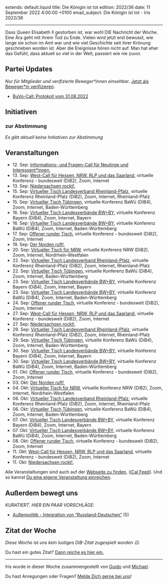 
extends: default.liquid
title: Die Königin ist tot
edition: 2022/36
date: 11 September 2022 4:00:00 +0100
email_subject: Die Königin ist tot - Iris 2022/36

---
Dass Queen Elisabeth II gestorben ist, war wohl DIE Nachricht der Woche. Eine Ära geht mit ihrem Tod zu Ende. Vielen wird jetzt erst bewusst, wie lange sie schon im Amt war und wie viel Geschichte seit ihrer Krönung geschrieben worden ist. Aber die Ereignisse hören nicht auf. Man hat eher das Gefühl, dass aktuell so viel in der Welt, passiert wie nie zuvor.

## Partei Updates

_Nur für Mitglieder und verifizierte Beweger\*innen einsehbar_. [Jetzt als Beweger\*in verifizieren](https://bewegung.jetzt/bewegerin-werden/).

 - [BuVo-Call: Protokoll vom 31.08.2022](https://marktplatz.bewegung.jetzt/t/buvo-call-protokoll-vom-31-08-2022/39590)

## Initiativen

### zur Abstimmung
_Es gibt aktuell keine Initiativen zur Abstimmung_

## Veranstaltungen

 - 12.&nbsp;Sep: [Informations- und Fragen-Call für Neulinge und Interessent*innen](https://bewegung.jetzt/veranstaltungen/informations-und-fragen-call-fuer-neulinge-und-interessentinnen-2022-09-12/), 
 - 13.&nbsp;Sep: [West-Call für Hessen, NRW, RLP und das Saarland](https://bewegung.jetzt/veranstaltungen/west-call-fuer-hessen-nrw-rlp-und-das-saarland-2022-09-13/), virtuelle Konferenz - bundesweit (DiB2), Zoom, Internet
 - 13.&nbsp;Sep: [Niedersachsen rockt!](https://bewegung.jetzt/veranstaltungen/niedersachsen-call-2022-09-13/), 
 - 15.&nbsp;Sep: [Virtueller Tisch Landesverband Rheinland-Pfalz](https://bewegung.jetzt/veranstaltungen/virtueller-tisch-landesverband-rheinland-pfalz-2022-09-15/), virtuelle Konferenz Rheinland-Pfalz (DiB2), Zoom, Internet, Rheinland-Pfalz
 - 15.&nbsp;Sep: [Virtueller Tisch Tübingen](https://bewegung.jetzt/veranstaltungen/virtueller-tisch-tuebingen-2022-09-15/), virtuelle Konferenz BaWü (DiB4), Zoom, Internet, Baden-Württemberg
 - 16.&nbsp;Sep: [Virtueller Tisch Landesverbände BW+BY](https://bewegung.jetzt/veranstaltungen/virtueller-tisch-landesverbaende-bwby-2-2022-09-16/), virtuelle Konferenz Bayern (DiB4), Zoom, Internet, Bayern
 - 16.&nbsp;Sep: [Virtueller Tisch Landesverbände BW+BY](https://bewegung.jetzt/veranstaltungen/virtueller-tisch-landesverbaende-bwby-3-2022-09-16/), virtuelle Konferenz BaWü (DiB4), Zoom, Internet, Baden-Württemberg
 - 17.&nbsp;Sep: [Offener runder Tisch](https://bewegung.jetzt/veranstaltungen/offener-runder-tisch-2022-09-17/), virtuelle Konferenz - bundesweit (DiB2), Zoom, Internet
 - 19.&nbsp;Sep: [Der Norden ruft!](https://bewegung.jetzt/veranstaltungen/der-norden-ruft-2022-09-19/), 
 - 20.&nbsp;Sep: [Virtueller Tisch für NRW](https://bewegung.jetzt/veranstaltungen/virtueller-tisch-landesverbaende-bwby-2022-09-20/), virtuelle Konferenz NRW (DiB2), Zoom, Internet, Nordrhein-Westfalen
 - 22.&nbsp;Sep: [Virtueller Tisch Landesverband Rheinland-Pfalz](https://bewegung.jetzt/veranstaltungen/virtueller-tisch-landesverband-rheinland-pfalz-2022-09-22/), virtuelle Konferenz Rheinland-Pfalz (DiB2), Zoom, Internet, Rheinland-Pfalz
 - 22.&nbsp;Sep: [Virtueller Tisch Tübingen](https://bewegung.jetzt/veranstaltungen/virtueller-tisch-tuebingen-2022-09-22/), virtuelle Konferenz BaWü (DiB4), Zoom, Internet, Baden-Württemberg
 - 23.&nbsp;Sep: [Virtueller Tisch Landesverbände BW+BY](https://bewegung.jetzt/veranstaltungen/virtueller-tisch-landesverbaende-bwby-2-2022-09-23/), virtuelle Konferenz Bayern (DiB4), Zoom, Internet, Bayern
 - 23.&nbsp;Sep: [Virtueller Tisch Landesverbände BW+BY](https://bewegung.jetzt/veranstaltungen/virtueller-tisch-landesverbaende-bwby-3-2022-09-23/), virtuelle Konferenz BaWü (DiB4), Zoom, Internet, Baden-Württemberg
 - 24.&nbsp;Sep: [Offener runder Tisch](https://bewegung.jetzt/veranstaltungen/offener-runder-tisch-2022-09-24/), virtuelle Konferenz - bundesweit (DiB2), Zoom, Internet
 - 27.&nbsp;Sep: [West-Call für Hessen, NRW, RLP und das Saarland](https://bewegung.jetzt/veranstaltungen/west-call-fuer-hessen-nrw-rlp-und-das-saarland-2022-09-27/), virtuelle Konferenz - bundesweit (DiB2), Zoom, Internet
 - 27.&nbsp;Sep: [Niedersachsen rockt!](https://bewegung.jetzt/veranstaltungen/niedersachsen-call-2022-09-27/), 
 - 29.&nbsp;Sep: [Virtueller Tisch Landesverband Rheinland-Pfalz](https://bewegung.jetzt/veranstaltungen/virtueller-tisch-landesverband-rheinland-pfalz-2022-09-29/), virtuelle Konferenz Rheinland-Pfalz (DiB2), Zoom, Internet, Rheinland-Pfalz
 - 29.&nbsp;Sep: [Virtueller Tisch Tübingen](https://bewegung.jetzt/veranstaltungen/virtueller-tisch-tuebingen-2022-09-29/), virtuelle Konferenz BaWü (DiB4), Zoom, Internet, Baden-Württemberg
 - 30.&nbsp;Sep: [Virtueller Tisch Landesverbände BW+BY](https://bewegung.jetzt/veranstaltungen/virtueller-tisch-landesverbaende-bwby-2-2022-09-30/), virtuelle Konferenz Bayern (DiB4), Zoom, Internet, Bayern
 - 30.&nbsp;Sep: [Virtueller Tisch Landesverbände BW+BY](https://bewegung.jetzt/veranstaltungen/virtueller-tisch-landesverbaende-bwby-3-2022-09-30/), virtuelle Konferenz BaWü (DiB4), Zoom, Internet, Baden-Württemberg
 - 01.&nbsp;Okt: [Offener runder Tisch](https://bewegung.jetzt/veranstaltungen/offener-runder-tisch-2022-10-01/), virtuelle Konferenz - bundesweit (DiB2), Zoom, Internet
 - 03.&nbsp;Okt: [Der Norden ruft!](https://bewegung.jetzt/veranstaltungen/der-norden-ruft-2022-10-03/), 
 - 04.&nbsp;Okt: [Virtueller Tisch für NRW](https://bewegung.jetzt/veranstaltungen/virtueller-tisch-landesverbaende-bwby-2022-10-04/), virtuelle Konferenz NRW (DiB2), Zoom, Internet, Nordrhein-Westfalen
 - 06.&nbsp;Okt: [Virtueller Tisch Landesverband Rheinland-Pfalz](https://bewegung.jetzt/veranstaltungen/virtueller-tisch-landesverband-rheinland-pfalz-2022-10-06/), virtuelle Konferenz Rheinland-Pfalz (DiB2), Zoom, Internet, Rheinland-Pfalz
 - 06.&nbsp;Okt: [Virtueller Tisch Tübingen](https://bewegung.jetzt/veranstaltungen/virtueller-tisch-tuebingen-2022-10-06/), virtuelle Konferenz BaWü (DiB4), Zoom, Internet, Baden-Württemberg
 - 07.&nbsp;Okt: [Virtueller Tisch Landesverbände BW+BY](https://bewegung.jetzt/veranstaltungen/virtueller-tisch-landesverbaende-bwby-2-2022-10-07/), virtuelle Konferenz Bayern (DiB4), Zoom, Internet, Bayern
 - 07.&nbsp;Okt: [Virtueller Tisch Landesverbände BW+BY](https://bewegung.jetzt/veranstaltungen/virtueller-tisch-landesverbaende-bwby-3-2022-10-07/), virtuelle Konferenz BaWü (DiB4), Zoom, Internet, Baden-Württemberg
 - 08.&nbsp;Okt: [Offener runder Tisch](https://bewegung.jetzt/veranstaltungen/offener-runder-tisch-2022-10-08/), virtuelle Konferenz - bundesweit (DiB2), Zoom, Internet
 - 11.&nbsp;Okt: [West-Call für Hessen, NRW, RLP und das Saarland](https://bewegung.jetzt/veranstaltungen/west-call-fuer-hessen-nrw-rlp-und-das-saarland-2022-10-11/), virtuelle Konferenz - bundesweit (DiB2), Zoom, Internet
 - 11.&nbsp;Okt: [Niedersachsen rockt!](https://bewegung.jetzt/veranstaltungen/niedersachsen-call-2022-10-11/),


Alle Veranstaltungen sind auch auf der [Webseite zu finden](https://bewegung.jetzt/veranstaltungen/), ([iCal Feed](https://bewegung.jetzt/?ical=1)). Und so kannst [Du eine eigene Veranstaltung einreichen](https://marktplatz.bewegung.jetzt/t/eine-veranstaltung-auf-der-webseite-einreichen/21379).


## Außerdem bewegt uns

_KURATIERT. HIER EIN PAAR VORSCHLÄGE:_
 - [Außenpolitik - Integration von &ldquo;Russland-Deutschen&rdquo;](https://marktplatz.bewegung.jetzt/t/aussenpolitik-integration-von-russland-deutschen/39594) (5)


## Zitat der Woche
_Diese Woche ist uns kein lustiges DiB-Zitat zugespielt worden ☹._

Du hast ein gutes Zitat? [Dann reiche es hier ein.](https://marktplatz.bewegung.jetzt/t/fortsetzung-lustige-dib-zitate/24431)


---

Iris wurde in dieser Woche zusammengestellt von [Guido](https://marktplatz.bewegung.jetzt/u/Guido/) und [Michael](https://marktplatz.bewegung.jetzt/u/MichaelVoss/).

Du hast Anregungen oder Fragen? [Melde Dich gerne bei uns](https://marktplatz.bewegung.jetzt/t/neu-iris-die-woechtliche-zusammenfasssung-zum-sonntagsbrunch/10990)!

